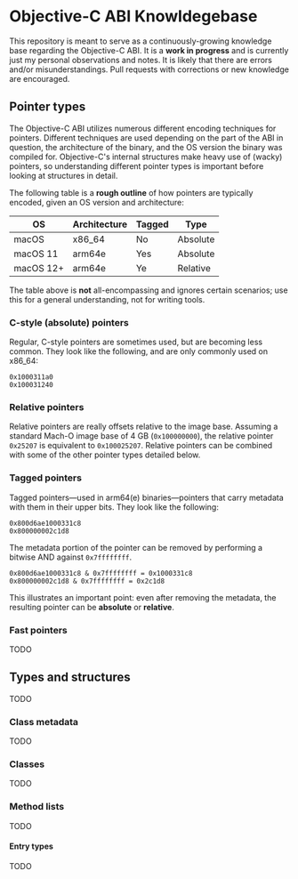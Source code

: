 # Objective-C ABI Knowldegebase

This repository is meant to serve as a continuously-growing knowledge base
regarding the Objective-C ABI. It is a **work in progress** and is currently
just my personal observations and notes. It is likely that there are errors
and/or misunderstandings. Pull requests with corrections or new knowledge are
encouraged.

## Pointer types

The Objective-C ABI utilizes numerous different encoding techniques for
pointers. Different techniques are used depending on the part of the ABI in
question, the architecture of the binary, and the OS version the binary was
compiled for. Objective-C's internal structures make heavy use of (wacky)
pointers, so understanding different pointer types is important before looking
at structures in detail.

The following table is a **rough outline** of how pointers are typically
encoded, given an OS version and architecture:

| OS        | Architecture | Tagged | Type     |
|-----------|--------------|--------|----------|
| macOS     | x86_64       | No     | Absolute |
| macOS 11  | arm64e       | Yes    | Absolute |
| macOS 12+ | arm64e       | Ye     | Relative |

The table above is **not** all-encompassing and ignores certain scenarios; use
this for a general understanding, not for writing tools.

### C-style (absolute) pointers

Regular, C-style pointers are sometimes used, but are becoming less common. They
look like the following, and are only commonly used on x86_64:

```
0x1000311a0
0x100031240
```

### Relative pointers

Relative pointers are really offsets relative to the image base. Assuming a
standard Mach-O image base of 4 GB (`0x100000000`), the relative pointer
`0x25207` is equivalent to `0x100025207`. Relative pointers can be combined with
some of the other pointer types detailed below.

### Tagged pointers

Tagged pointers&mdash;used in arm64(e) binaries&mdash;pointers that carry
metadata with them in their upper bits. They look like the following:

```
0x800d6ae1000331c8
0x800000002c1d8
```

The metadata portion of the pointer can be removed by performing a bitwise AND
against `0x7ffffffff`.

```
0x800d6ae1000331c8 & 0x7ffffffff = 0x1000331c8
0x800000002c1d8 & 0x7ffffffff = 0x2c1d8
```

This illustrates an important point: even after removing the metadata, the
resulting pointer can be **absolute** or **relative**.

### Fast pointers

TODO

## Types and structures

TODO

### Class metadata

TODO

### Classes

TODO

### Method lists

TODO

#### Entry types

TODO
